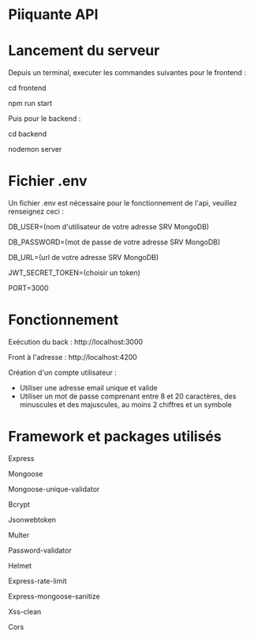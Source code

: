 # Piiquante API

# Lancement du serveur

Depuis un terminal, executer les commandes suivantes pour le frontend :

cd frontend

npm run start

Puis pour le backend : 

cd backend

nodemon server

# Fichier .env

Un fichier .env est nécessaire pour le fonctionnement de l'api, veuillez renseignez ceci :

DB_USER=(nom d'utilisateur de votre adresse SRV MongoDB)

DB_PASSWORD=(mot de passe de votre adresse SRV MongoDB)

DB_URL=(url de votre adresse SRV MongoDB)

JWT_SECRET_TOKEN=(choisir un token)

PORT=3000

# Fonctionnement

Exécution du back : http://localhost:3000

Front à l'adresse : http://localhost:4200

Création d'un compte utilisateur :

- Utiliser une adresse email unique et valide 
- Utiliser un mot de passe comprenant entre 8 et 20 caractères, des minuscules et des majuscules, au moins 2 chiffres et un symbole

# Framework et packages utilisés

Express

Mongoose

Mongoose-unique-validator

Bcrypt

Jsonwebtoken

Multer

Password-validator

Helmet

Express-rate-limit

Express-mongoose-sanitize

Xss-clean

Cors